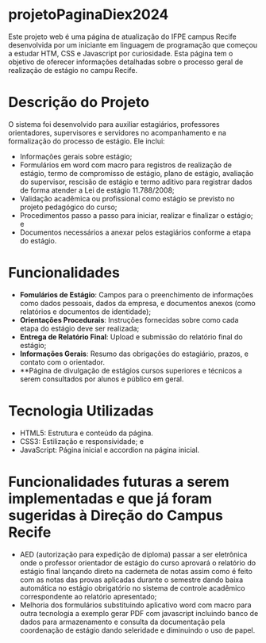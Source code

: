 # projetoPaginaDiex2024
Este projeto web é uma página de atualização do IFPE campus Recife desenvolvida por um iniciante em linguagem de programação que começou a estudar HTM, CSS e Javascript por curiosidade.
Esta página tem o objetivo de oferecer informações detalhadas sobre o processo geral de realização de estágio no campu Recife.

# Descrição do Projeto
O sistema foi desenvolvido para auxiliar estagiários, professores orientadores, supervisores e servidores no acompanhamento e na formalização do processo de estágio. Ele inclui:
* Informações gerais sobre estágio;
* Formulários em word com macro para registros de realização de estágio, termo de compromisso de estágio, plano de estágio, avaliação do supervisor, rescisão de estágio e termo aditivo para registrar dados de forma atender a Lei de estágio 11.788/2008;
* Validação acadêmica ou profissional como estágio se previsto no projeto pedagógico do curso;
* Procedimentos passo a passo para iniciar, realizar e finalizar o estágio; e
* Documentos necessários a anexar pelos estagiários conforme a etapa do estágio.

# Funcionalidades
* **Fomulários de Estágio**: Campos para o preenchimento de informações como dados pessoais, dados da empresa, e documentos anexos (como relatórios e documentos de identidade);
* **Orientações Procedurais**: Instruções fornecidas sobre como cada etapa do estágio deve ser realizada;
* **Entrega de Relatório Final**: Upload e submissão do relatório final do estágio;
* **Informações Gerais**: Resumo das obrigações do estagiário, prazos, e contato com o orientador.
* **Página de divulgação de estágios cursos superiores e técnicos a serem consultados por alunos e público em geral.

# Tecnologia Utilizadas
* HTML5: Estrutura e conteúdo da página.
* CSS3: Estilização e responsividade; e
* JavaScript: Página inicial e accordion na página inicial.

# Funcionalidades futuras a serem implementadas e que já foram sugeridas à Direção do Campus Recife
* AED (autorização para expedição de diploma) passar a ser eletrônica onde o professor orientador de estágio do curso aprovará o relatório do estágio final lançando direto na caderneta de notas assim como é feito com as notas das provas aplicadas durante o semestre dando baixa automática no estágio obrigatório no sistema de controle acadêmico correspondente ao relatório apresentado;
* Melhoria dos formulários substituindo aplicativo word com macro para outra tecnologia a exemplo gerar PDF com javascript incluindo banco de dados para armazenamento e consulta da documentação pela coordenação de estágio dando seleridade e diminuindo o uso de papel.

 
